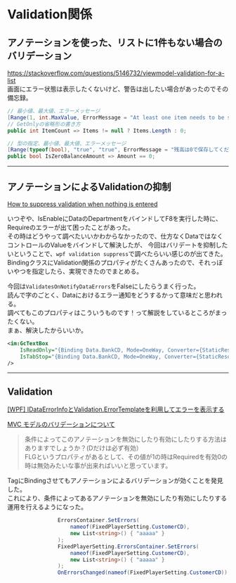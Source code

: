 # Validation関係

## アノテーションを使った、リストに1件もない場合のバリデーション

<https://stackoverflow.com/questions/5146732/viewmodel-validation-for-a-list>  
画面にエラー状態は表示したくないけど、警告は出したい場合があったのでその備忘録。  

``` C# : 0件は許可しない判定
// 最小値、最大値、エラーメッセージ
[Range(1, int.MaxValue, ErrorMessage = "At least one item needs to be selected")]
// GetOnlyの省略形の書き方
public int ItemCount => Items != null ? Items.Length : 0;
```

``` C# : boolの判定
// 型の指定、最小値、最大値、エラーメッセージ
[Range(typeof(bool), "true", "true", ErrorMessage = "残高は0で保存してください。")]
public bool IsZeroBalanceAmount => Amount == 0;
```

---

## アノテーションによるValidationの抑制

[How to suppress validation when nothing is entered](https://stackoverflow.com/questions/1502263/how-to-suppress-validation-when-nothing-is-entered)  

いつぞや、IsEnableにDataのDepartmentをバインドしてF8を実行した時に、Requireのエラーが出て困ったことがあった。  
その時はどうやって調べたいいかわからなかったので、仕方なくDataではなくコントロールのValueをバインドして解決したが、
今回はバリデートを抑制したいということで、`wpf validation suppress`で調べたらいい感じのが出てきた。  
BindingクラスにValidation関係のプロパティがたくさんあったので、それっぽいやつを指定したら、実現できたのでまとめる。  

今回は`ValidatesOnNotifyDataErrors`をFalseにしたらうまく行った。  
読んで字のごとく、Dataにおけるエラー通知をどうするかって意味だと思われる。  
調べてもこのプロパティはこういうものです！って解説をしているところがまったくない。  
まぁ、解決したからいいか。  

``` XML
<im:GcTextBox
    IsReadOnly="{Binding Data.BankCD, Mode=OneWay, Converter={StaticResource NullOrEmptyToBoolConverter}, ValidatesOnNotifyDataErrors=False}"
    IsTabStop="{Binding Data.BankCD, Mode=OneWay, Converter={StaticResource NotNullOrEmptyToBoolConverter}, ValidatesOnNotifyDataErrors=False}"
/>
```

---

## Validation

[[WPF] IDataErrorInfoとValidation.ErrorTemplateを利用してエラーを表示する](https://www.pine4.net/Memo/Article/Archives/427)  

[MVC モデルのバリデーションについて](https://teratail.com/questions/80391)  
>条件によってこのアノテーションを無効にしたり有効にしたりする方法はありますでしょうか？(Dだけは必ず有効）  
>FLGというプロパティがあるとして、その値が1の時はRequiredを有効0の時は無効みたいな事が出来ればいいと思っています。

TagにBindingさせてもアノテーションによるバリデーションが効くことを発見した。  
これにより、条件によってあるアノテーションを無効にしたり有効にしたりする運用を行えるようになった。  

``` C#
                ErrorsContainer.SetErrors(
                    nameof(FixedPlayerSetting.CustomerCD),
                    new List<string>() { "aaaaa" }
                );
                FixedPlayerSetting.ErrorsContainer.SetErrors(
                    nameof(FixedPlayerSetting.CustomerCD),
                    new List<string>() { "aaaaa" }
                );
                OnErrorsChanged(nameof(FixedPlayerSetting.CustomerCD));
```
